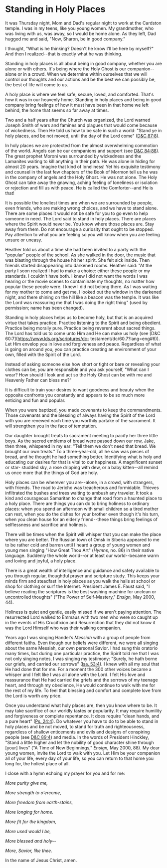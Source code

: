# Standing in Holy Places

It was Thursday night, Mom and Dad's regular night to work at the Cardston
temple. I was in my teens, like you young women. My grandmother, who was
living with us, was away, so I would be home alone. As they left, Dad hugged
me and said, "Now, Sharon, be in good company."

I thought, "What is he thinking? Doesn't he know I'll be here by myself?" And
then I realized--that is exactly what he was thinking.

Standing in holy places is all about being in good company, whether you are
alone or with others. It's being where the Holy Ghost is our companion--alone
or in a crowd. When we determine within ourselves that we will control our
thoughts and our actions and be the best we can possibly be, the best of life
will come to us.

A holy place is where we feel safe, secure, loved, and comforted. That's how
it was in our heavenly home. Standing in holy places and being in good company
bring feelings of how it must have been in that home we left behind, the home
that seems so far away at times.

Two and a half years after the Church was organized, the Lord warned Joseph
Smith of wars and famines and plagues that would come because of wickedness.
Then He told us how to be safe in such a world: "Stand ye in holy places, and
be not moved, until the day of the Lord come" ([D&amp;C
87:8](https://www.lds.org/scriptures/dc-testament/dc/87.8?lang=eng#7)).

In holy places we are protected from the almost overwhelming commotion of the
world. Angels can be our companions and support (see [D&amp;C
84:88](https://www.lds.org/scriptures/dc-testament/dc/84.88?lang=eng#87)). The
great prophet Moroni was surrounded by wickedness and the Lamanites waiting to
kill anything in their path. He was alone in hiding for almost 20 years.
Imagine that kind of loneliness! Yet his exquisite testimony and counsel in
the last few chapters of the Book of Mormon tell us he was in the company of
angels and the Holy Ghost. He was not alone. The Holy Ghost can take away the
gnawing, aching feeling of loneliness or isolation or rejection and fill us
with peace. He is called the Comforter--and He is that!

It is possible the loneliest times are when we are surrounded by people, even
friends, who are making wrong choices, and we have to stand alone. There are
some places it would not be safe for you to go even to help someone in need.
The Lord said to stand in holy places. There are places where the Spirit would
never be. You know where those places are. Stay away from them. Do not
encourage a curiosity that ought to be stopped. Pay attention to what you are
feeling so you will know when you are feeling unsure or uneasy.

Heather told us about a time she had been invited to a party with the
"popular" people of the school. As she walked in the door, the music that was
blasting through the house hit her spirit. She felt sick inside. Then friends
started disappearing into darkened rooms. Heather said: "At the party I soon
realized I had to make a choice: either these people or my standards. I
couldn't have both. I knew I did not want the words I was hearing or the movie
scenes to contaminate my thoughts, no matter how popular these people were. I
knew I did not belong there. As I was waiting for my mother to come and get
me, I looked out the window in the darkened night, and there shining on the
hill like a beacon was the temple. It was like the Lord was reassuring me that
I was doing the right thing" (used by permission; name has been changed).

Standing in holy places helps us to become holy, but that is an acquired
virtue that takes practice. Practice listening to the Spirit and being
obedient. Practice being morally pure. Practice being reverent about sacred
things. The Lord has told us to come unto Him and He can make us holy (see
[D&amp;C 60:7](https://www.lds.org/scriptures/dc-
testament/dc/60.7?lang=eng#6)). Let Him envelop you in love and forgiveness
and peace. Regardless of what is going on around you, you can practice
creating an environment of your own, filled with the Spirit of the Lord.

Instead of asking someone else how short or tight or bare or revealing your
clothes can be, _you_ are responsible and you ask yourself, "What can I wear?
How should I look and act so the Holy Ghost can be with me and Heavenly Father
can bless me?"

It is difficult to train your desires to want goodness and beauty when the
opposite confronts you constantly and appears to be so much more enticing and
fun and popular.

When you were baptized, you made covenants to keep the commandments. Those
covenants and the blessing of always having the Spirit of the Lord with you
are renewed each time you worthily partake of the sacrament. It will
strengthen you in the face of temptation.

Our daughter brought treats to sacrament meeting to pacify her three little
boys. As the sacred emblems of bread were passed down our row, Jake, then
three, whispered in my ear: "Tell them we don't need that bread. We brought
our own treats." To a three-year-old, all he saw was pieces of bread, and he
thought he had something better. Identifying what is holy and educating our
desires for that is vital to our happiness. A magnificent sunset or star-
studded sky, a rose dripping with dew, or a baby kitten--all remind us once
more that the things of God are holy.

Holy places can be wherever you are--alone, in a crowd, with strangers, with
friends. The road to Jericho was treacherous and formidable. Thieves
infiltrated the bushes and trees waiting to ambush any traveler. It took a
kind and courageous Samaritan to change that road from a haunted place to a
holy place. There are things you can do to bring holiness to ordinary places:
when you spend an afternoon with small children so a tired mother can rest,
when you do the dishes for your brother even though it's his turn, when you
clean house for an elderly friend--these things bring feelings of selflessness
and sacrifice and holiness.

There will be times when the Spirit will whisper that you can make the place
where you are better. The Russian town of Omsk in Siberia appeared to me to be
rather cold and barren until I heard a group of young women and young men
singing "How Great Thou Art" (_Hymns,_ no. 86) in their native language.
Suddenly the whole world--or at least our world--became warm and loving and
joyful, a holy place.

There is a great wealth of intelligence and guidance and safety available to
you through regular, thoughtful prayer and scripture study. This keeps your
minds firm and steadfast in holy places as you walk the halls at school or
shop for clothing or surf the Internet. President James E. Faust said, "I
believe reading the scriptures is the best washing machine for unclean or
uncontrolled thoughts" ("The Power of Self-Mastery," _Ensign,_ May 2000, 44).

Holiness is quiet and gentle, easily missed if we aren't paying attention. The
resurrected Lord walked to Emmaus with two men who were so caught up in the
events of His Crucifixion and Resurrection that they did not know it was the
Lord Himself who was their walking companion.

Years ago I was singing Handel's _Messiah_ with a group of people from
different faiths. Even though our beliefs were different, we were all singing
about the same Messiah, our own personal Savior. I had sung this oratorio many
times, but during one particular practice, the Spirit told me that I was not
only singing notes, I was singing my testimony: "Surely, he hath borne our
griefs, and carried our sorrows" ([Isa.
53:4](https://www.lds.org/scriptures/ot/isa/53.4?lang=eng#3)). I knew with all
my soul that He had done that for me. For a moment the 300 other voices became
a whisper and I felt like I was all alone with the Lord. I felt His love and
reassurance that He had carried the griefs and the sorrows of my teenage
heart, and through my obedience, He would continue to walk with me for the
rest of my life. To feel that blessing and comfort and complete love from the
Lord is worth any price.

Once you understand what holy places are, then you know where to be. It may
take sacrifice of our worldly tastes or popularity. It may require humility
and forgiveness or complete repentance. It does require "clean hands, and a
pure heart" ([Ps.
24:4](https://www.lds.org/scriptures/ot/ps/24.4?lang=eng#3)). Do whatever you
have to do to be able to stand in holy places and be not moved, to stand for
truth and righteousness, regardless of shallow enticements and evils and
designs of conspiring people (see [D&amp;C
89:4](https://www.lds.org/scriptures/dc-testament/dc/89.4?lang=eng#3)) and
media. In the words of President Hinckley, "Stand a little higher and let the
nobility of good character shine through [your] lives" ("A Time of New
Beginnings," _Ensign,_ May 2000, 88). My dear young women, invite the Lord to
walk with you. Let Him be your companion all of your life, every day of your
life, so you can return to that home you long for, the holiest place of all.

I close with a hymn echoing my prayer for you and for me:

_More purity give me,_

_More strength to o'ercome,_

_More freedom from earth-stains,_

_More longing for home._

_More fit for the kingdom,_

_More used would I be,_

_More blessed and holy--_

_More, Savior, like thee._

In the name of Jesus Christ, amen.


